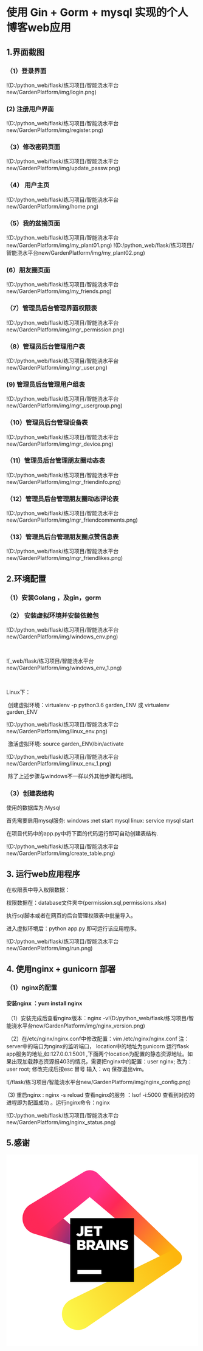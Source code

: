 # 使用 Gin + Gorm + mysql 实现的个人博客web应用

## 1.界面截图

### （1）登录界面

!(D:/python_web/flask/练习项目/智能浇水平台new/GardenPlatform/img/login.png)

###   (2) 注册用户界面

!(D:/python_web/flask/练习项目/智能浇水平台new/GardenPlatform/img/register.png)

### （3）修改密码页面

!(D:/python_web/flask/练习项目/智能浇水平台new/GardenPlatform/img/update_passw.png)

### （4） 用户主页

!(D:/python_web/flask/练习项目/智能浇水平台new/GardenPlatform/img/home.png)

### （5）我的盆摘页面

!(D:/python_web/flask/练习项目/智能浇水平台new/GardenPlatform/img/my_plant01.png)
!(D:/python_web/flask/练习项目/智能浇水平台new/GardenPlatform/img/my_plant02.png)



### (6）朋友圈页面

!(D:/python_web/flask/练习项目/智能浇水平台new/GardenPlatform/img/my_friends.png)



### （7）管理员后台管理界面权限表

!(D:/python_web/flask/练习项目/智能浇水平台new/GardenPlatform/img/mgr_permission.png)



### 	（8）管理员后台管理用户表

​			!(D:/python_web/flask/练习项目/智能浇水平台new/GardenPlatform/img/mgr_user.png)

###       (9) 管理员后台管理用户组表

!(D:/python_web/flask/练习项目/智能浇水平台new/GardenPlatform/img/mgr_usergroup.png)

### （10）管理员后台管理设备表

!(D:/python_web/flask/练习项目/智能浇水平台new/GardenPlatform/img/mgr_device.png)

### （11）管理员后台管理朋友圈动态表

!(D:/python_web/flask/练习项目/智能浇水平台new/GardenPlatform/img/mgr_friendinfo.png)

### （12）管理员后台管理朋友圈动态评论表

!(D:/python_web/flask/练习项目/智能浇水平台new/GardenPlatform/img/mgr_friendcomments.png)

### （13）管理员后台管理朋友圈点赞信息表

!(D:/python_web/flask/练习项目/智能浇水平台new/GardenPlatform/img/mgr_friendlikes.png)



## 2.环境配置



### （1）安装Golang ，及gin，gorm



### （2） 安装虚拟环境并安装依赖包

​	!(D:/python_web/flask/练习项目/智能浇水平台new/GardenPlatform/img/windows_env.png)

​			

![_web/flask/练习项目/智能浇水平台new/GardenPlatform/img/windows_env_1.png)

​	

Linux下：

​			创建虚拟环境：virtualenv -p python3.6 garden_ENV  或 virtualenv garden_ENV

!(D:/python_web/flask/练习项目/智能浇水平台new/GardenPlatform/img/linux_env.png)

​			激活虚拟环境: source garden_ENV/bin/activate

!(D:/python_web/flask/练习项目/智能浇水平台new/GardenPlatform/img/linux_env_1.png)

​			除了上述步骤与windows不一样以外其他步骤均相同。

### （3）创建表结构

使用的数据库为:Mysql  

首先需要启用mysql服务: windows :net start mysql   linux: service mysql start

在项目代码中的app.py中将下面的代码运行即可自动创建表结构.

!(D:/python_web/flask/练习项目/智能浇水平台new/GardenPlatform/img/create_table.png)

## 3. 运行web应用程序

在权限表中导入权限数据：

权限数据在：database文件夹中(permission.sql,permissions.xlsx)

执行sql脚本或者在网页的后台管理权限表中批量导入。

进入虚拟环境后：python app.py 即可运行该应用程序。

!(D:/python_web/flask/练习项目/智能浇水平台new/GardenPlatform/img/run.png)

## 4. 使用nginx + gunicorn 部署

### （1）nginx的配置

####         安装nginx ：yum install nginx

​		（1）安装完成后查看nginx版本：nginx -v!(D:/python_web/flask/练习项目/智能浇水平台new/GardenPlatform/img/nginx_version.png)



​         （2）在/etc/nginx/nginx.conf中修改配置：vim /etc/nginx/nginx.conf    注：server中的端口为nginx的监听端口， location中的地址为gunicorn 运行flask app服务的地址,如:127.0.0.1:5001 ,下面两个location为配置的静态资源地址。如果出现加载静态资源报403的情况，需要把nginx中的配置：user nginx; 改为：user root; 修改完成后按esc 冒号 输入：wq 保存退出vim。

![/flask/练习项目/智能浇水平台new/GardenPlatform/img/nginx_config.png)

​             (3) 重启nginx : nginx -s reload  查看nginx的服务 ：lsof -i:5000 查看到对应的进程即为配置成功 。运行nginx命令：nginx

!(D:/python_web/flask/练习项目/智能浇水平台new/GardenPlatform/img/nginx_status.png)



## 5.感谢

[![](./img/jetbrains.png)](https://www.jetbrains.com/)







